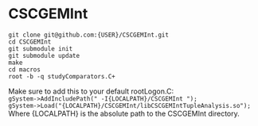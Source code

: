 # CSCGEMInt
`git clone git@github.com:{USER}/CSCGEMInt.git`   
`cd CSCGEMInt`   
`git submodule init`   
`git submodule update`   
`make`      
`cd macros`   
`root -b -q studyComparators.C+`   

Make sure to add this to your default rootLogon.C:   
`gSystem->AddIncludePath(" -I{LOCALPATH}/CSCGEMInt ");`   
`gSystem->Load("{LOCALPATH}/CSCGEMInt/libCSCGEMIntTupleAnalysis.so");`   
Where {LOCALPATH} is the absolute path to the CSCGEMInt directory.
